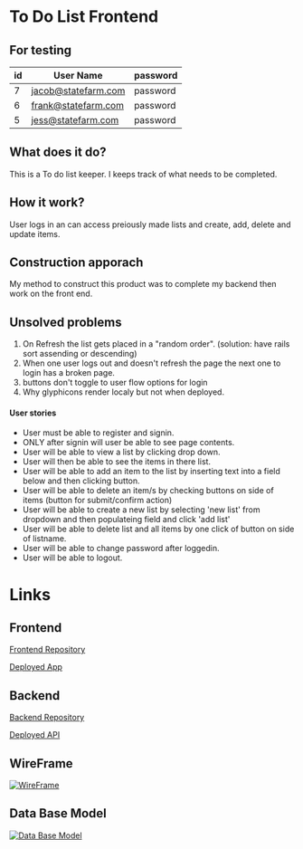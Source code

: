 # To Do List Frontend

## For testing

| id |      User Name      | password |
| -- | ------------------- | ---------|
| 7  | jacob@statefarm.com | password |
| 6  | frank@statefarm.com | password |
| 5  | jess@statefarm.com  | password |

## What does it do?

This is a To do list keeper. I keeps track of what needs to be completed.

## How it work?

User logs in an can access preiously made lists and create, add, delete and update items.

## Construction apporach
My method to construct this product was to complete my backend then work on the
front end.

## Unsolved problems

1. On Refresh the list gets placed in a "random order". (solution: have rails sort assending or descending)
2. When one user logs out and doesn't refresh the page the next one to login has a broken page.
3. buttons don't toggle to user flow options for login
4. Why glyphicons render localy but not when deployed.

#### User stories

* User must be able to register and signin.
* ONLY after signin will user be able to see page contents.
* User will be able to view a list by clicking drop down.
* User will then be able to see the items in there list.
* User will be able to add an item to the list by inserting text into a field below and then clicking button.
* User will be able to delete an item/s by checking buttons on side of items (button for submit/confirm action)
* User will be able to create a new list by selecting 'new list' from dropdown and then populateing field and click 'add list'
* User will be able to delete list and all items by one click of button on side of listname.
* User will be able to change password after loggedin.
* User will be able to logout.

# Links

## Frontend

[Frontend Repository](https://github.com/erdesi90562/toDoList_FrontEnd)

[Deployed App](http://erdesi90562.github.io/toDoList_FrontEnd)

## Backend

[Backend Repository](https://github.com/erdesi90562/toDoList_Backend)

[Deployed API](https://todo-list-90562.herokuapp.com/)

## WireFrame

[![WireFrame](https://drive.google.com/file/d/0BwbLpqRel7l4QTJySkgxZ0NEZFk/view?usp=sharing)](https://drive.google.com/file/d/0BwbLpqRel7l4QTJySkgxZ0NEZFk/view?usp=sharing)

## Data Base Model

[![Data Base Model](https://drive.google.com/file/d/0BwbLpqRel7l4X3IybmhxNGVaVXM/view?usp=sharing)](https://drive.google.com/file/d/0BwbLpqRel7l4X3IybmhxNGVaVXM/view?usp=sharing)
